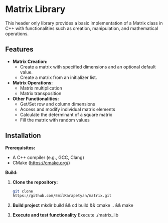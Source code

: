 # Matrix Library

This header only library provides a basic implementation of a Matrix class in C++ with functionalities such as creation, manipulation, and mathematical operations.

## Features

* **Matrix Creation:**
    * Create a matrix with specified dimensions and an optional default value.
    * Create a matrix from an initializer list.
* **Matrix Operations:**
    * Matrix multiplication
    * Matrix transposition
* **Other Functionalities:**
    * Get/Set row and column dimensions
    * Access and modify individual matrix elements
    * Calculate the determinant of a square matrix
    * Fill the matrix with random values

## Installation

**Prerequisites:**

* A C++ compiler (e.g., GCC, Clang)
* CMake (https://cmake.org/)

**Build:**

1. **Clone the repository:**
   ```bash
   git clone 
   https://github.com/EmilKarapetyan/matrix.git

2. **Build project**
   mkdir build && cd build && cmake .. && make


3. **Execute and test functionality**
   Execute ./matrix_lib